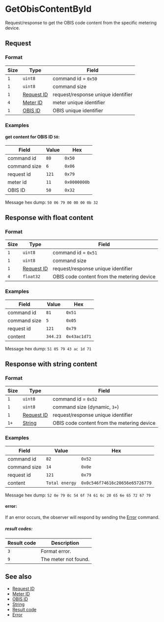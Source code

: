 # GetObisContentById

Request/response to get the OBIS code content from the specific metering device.


## Request

### Format

| Size | Type                                 | Field                              |
| ---- | ------------------------------------ | ---------------------------------- |
| `1`  | `uint8`                              | command id = `0x50`                |
| `1`  | `uint8`                              | command size                       |
| `1`  | [Request ID](../types.md#request-id) | request/response unique identifier |
| `4`  | [Meter ID](../types.md#meter-id)     | meter unique identifier            |
| `1`  | [OBIS ID](../types.md#obis-id)       | OBIS unique identifier             |

### Examples

#### get content for OBIS ID `50`:

| Field        | Value | Hex          |
| ------------ | ----- | ------------ |
| command id   | `80`  | `0x50`       |
| command size | `6`   | `0x06`       |
| request id   | `121` | `0x79`       |
| meter id     | `11`  | `0x0000000b` |
| OBIS ID      | `50`  | `0x32`       |

Message hex dump: `50 06 79 00 00 00 0b 32`


## Response with float content

### Format

| Size | Type                                 | Field                                      |
| ---- | ------------------------------------ | ------------------------------------------ |
| `1`  | `uint8`                              | command id = `0x51`                        |
| `1`  | `uint8`                              | command size                               |
| `1`  | [Request ID](../types.md#request-id) | request/response unique identifier         |
| `4`  | `float32`                            | OBIS code content from the metering device |

### Examples

| Field        | Value    | Hex          |
| ------------ | -------- | ------------ |
| command id   | `81`     | `0x51`       |
| command size | `5`      | `0x05`       |
| request id   | `121`    | `0x79`       |
| content      | `344.23` | `0x43ac1d71` |

Message hex dump: `51 05 79 43 ac 1d 71`


## Response with string content

### Format

| Size | Type                                 | Field                                      |
| ---- | ------------------------------------ | ------------------------------------------ |
| `1`  | `uint8`                              | command id = `0x52`                        |
| `1`  | `uint8`                              | command size (dynamic, `3+`)               |
| `1`  | [Request ID](../types.md#request-id) | request/response unique identifier         |
| `1+` | [String](../types.md#string)         | OBIS code content from the metering device |

### Examples

| Field        | Value          | Hex                            |
| ------------ | -------------- | ------------------------------ |
| command id   | `82`           | `0x52`                         |
| command size | `14`           | `0x0e`                         |
| request id   | `121`          | `0x79`                         |
| content      | `Total energy` | `0x0c546f74616c20656e65726779` |

Message hex dump: `52 0e 79 0c 54 6f 74 61 6c 20 65 6e 65 72 67 79`

#### error:

If an error occurs, the observer will respond by sending the [Error](./uplink/Error.md) command.

##### result codes:

| Result code | Description          |
| ----------- | -------------------- |
| `3`         | Format error.        |
| `9`         | The meter not found. |


## See also

* [Request ID](../types.md#request-id)
* [Meter ID](../types.md#meter-id)
* [OBIS ID](../types.md#OBIS-id)
* [String](../types.md#string)
* [Result code](../types.md#result-code)
* [Error](./uplink/Error.md)
